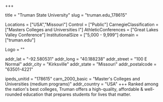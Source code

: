 
+++

title = "Truman State University"
slug = "truman.edu_178615"

Locations = ["USA","Missouri"]
Control = ["Public"]
CarnegieClassification = ["Masters Colleges and Universities I"]
AthleticConferences = ["Great Lakes Valley Conference"]
InstitutionalSize = ["5,000 - 9,999"]
domain = ["truman.edu"]

Logo = ""

addr_lat = "-92.580531"
addr_long = "40.188238"
addr_street = "100 E Normal"
addr_city = "Kirksville"
addr_state = "Missouri"
addr_postalcode = "63501-4221"

ipeds_unitid = "178615"
carn_2000_basic = "Master's Colleges and Universities (medium programs)"
addr_country = "USA"
+++
    Ranked among the nation&#039;s best colleges, Truman offers a high-quality, affordable &amp; well-rounded education that prepares students for lives that matter.
